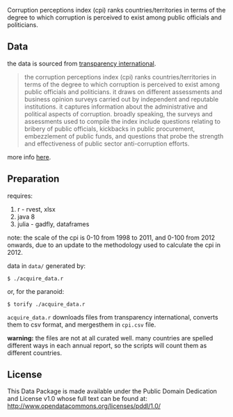 Corruption perceptions index (cpi) ranks countries/territories in terms of the degree to which corruption is perceived to exist among public officials and politicians. 

## Data 

the data is sourced from [transparency international](http://www.transparency.org/research/cpi/overview).  

> the corruption perceptions index (cpi) ranks countries/territories in terms of the degree to which corruption is perceived to exist among public officials and politicians. it draws on different assessments and business opinion surveys carried out by independent and reputable institutions. it captures information about the administrative and political aspects of corruption. broadly speaking, the surveys and assessments used to compile the index include questions relating to bribery of public officials, kickbacks in public procurement, embezzlement of public funds, and questions that probe the strength and effectiveness of public sector anti-corruption efforts.   

more info [here](http://www.transparency.org/cpi2014/in_detail).  

## Preparation 

requires: 

1. r - rvest, xlsx   
2. java 8  
3. julia - gadfly, dataframes  

note: the scale of the cpi is 0-10 from 1998 to 2011, and 0-100 from 2012 onwards, due to an update to the methodology used to calculate the cpi in 2012.  

data in `data/` generated by:
```
$ ./acquire_data.r
```
or, for the paranoid:
```
$ torify ./acquire_data.r
```

`acquire_data.r` downloads files from transparency international, converts them to csv format, and mergesthem in `cpi.csv` file.  

**warning:** the files are not at all curated well. 
many countries are spelled different ways in each annual report, so the scripts will count them as different countries.

## License

This Data Package is made available under the Public Domain Dedication and License v1.0 whose full text can be found at: http://www.opendatacommons.org/licenses/pddl/1.0/


